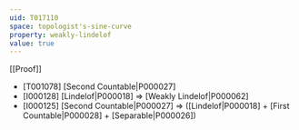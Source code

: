 ```yaml
---
uid: T017110
space: topologist's-sine-curve
property: weakly-lindelof
value: true
---
```

[[Proof]]

* [T001078] [Second Countable|P000027]
* [I000128] [Lindelof|P000018] => [Weakly Lindelof|P000062]
* [I000125] [Second Countable|P000027] => ([Lindelof|P000018] + [First Countable|P000028] + [Separable|P000026])

